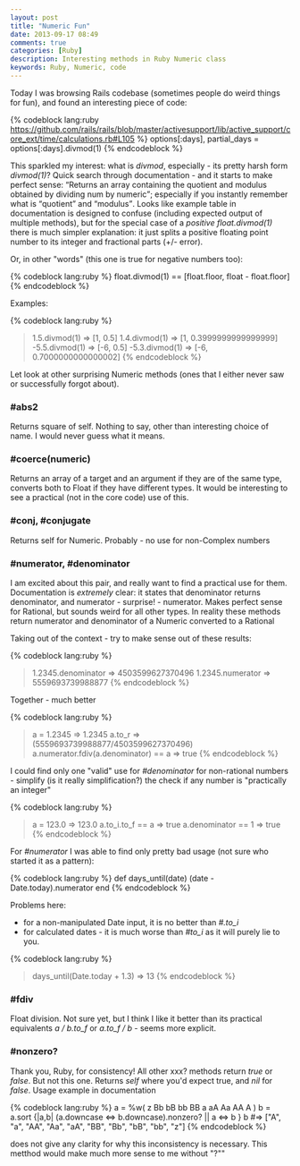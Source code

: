 ```yaml
---
layout: post
title: "Numeric Fun"
date: 2013-09-17 08:49
comments: true
categories: [Ruby]
description: Interesting methods in Ruby Numeric class
keywords: Ruby, Numeric, code
---
```

Today I was browsing Rails codebase (sometimes people do weird things for fun), and found an interesting piece of code:

{% codeblock lang:ruby https://github.com/rails/rails/blob/master/activesupport/lib/active_support/core_ext/time/calculations.rb#L105 %}
options[:days], partial_days = options[:days].divmod(1)
{% endcodeblock %}

This sparkled my interest: what is *divmod*, especially - its pretty harsh form *divmod(1)*? Quick search through documentation - and it starts to make perfect sense:
<q>Returns an array containing the quotient and modulus obtained by dividing num by numeric</q>; especially if you instantly remember what is <q>quotient</q> and <q>modulus</q>. Looks like example table in documentation is designed to confuse (including expected output of multiple methods), but for the special case of a *positive float.divmod(1)* there is much simpler explanation: it just splits a positive floating point number to its integer and fractional parts (+/- error). 
<!--more-->
Or, in other "words" (this one is true for negative numbers too):

{% codeblock lang:ruby %}
float.divmod(1) == [float.floor, float - float.floor]
{% endcodeblock %}

Examples:

{% codeblock lang:ruby %}
> 1.5.divmod(1)
=> [1, 0.5]
> 1.4.divmod(1)
=> [1, 0.3999999999999999]
> -5.5.divmod(1)
=> [-6, 0.5]
> -5.3.divmod(1)
=> [-6, 0.7000000000000002]
{% endcodeblock %}

Let look at other surprising Numeric methods (ones that I either never saw or successfully forgot about). 

### #abs2
Returns square of self. Nothing to say, other than interesting choice of name. I would never guess what it means.

### #coerce(numeric)
Returns an array of a target and an argument if they are of the same type, converts both to Float if they have different types. It would be interesting to see a practical (not in the core code) use of this.

### #conj, #conjugate
Returns self for Numeric. Probably - no use for non-Complex numbers

### #numerator, #denominator
I am excited about this pair, and really want to find a practical use for them. Documentation is *extremely* clear: it states that denominator returns denominator, and numerator - surprise! - numerator. Makes perfect sense for Rational, but sounds weird for all other types. In reality these methods return numerator and denominator of a Numeric converted to a Rational

Taking out of the context - try to make sense out of these results:

{% codeblock lang:ruby %}
> 1.2345.denominator
=> 4503599627370496
> 1.2345.numerator
=> 5559693739988877
{% endcodeblock %}

Together - much better

{% codeblock lang:ruby %}
> a = 1.2345
=> 1.2345
> a.to_r
=> (5559693739988877/4503599627370496)
> a.numerator.fdiv(a.denominator) == a
=> true
{% endcodeblock %}

I could find only one "valid" use for *#denominator* for non-rational numbers - simplify (is it really simplification?) the check if any number is "practically an integer"

{% codeblock lang:ruby %}
> a = 123.0
=> 123.0
> a.to_i.to_f == a
=> true
> a.denominator == 1
=> true
{% endcodeblock %}

For *#numerator* I was able to find only pretty bad usage (not sure who started it as a pattern):

{% codeblock lang:ruby %}
def days_until(date)
  (date - Date.today).numerator
end
{% endcodeblock %}

Problems here:

- for a non-manipulated Date input, it is no better than *#.to_i* 
- for calculated dates - it is much worse than *#to_i* as it will purely lie to you.

{% codeblock lang:ruby %}
> days_until(Date.today + 1.3)
=> 13
{% endcodeblock %}


### #fdiv
Float division. Not sure yet, but I think I like it better than its practical equivalents
*a / b.to_f* or *a.to_f / b* - seems more explicit.  


### #nonzero?
Thank you, Ruby, for consistency! All other xxx? methods return *true* or *false*. But not this one. Returns *self* where you'd expect true, and *nil* for *false*. Usage example in documentation 

{% codeblock lang:ruby %}
a = %w( z Bb bB bb BB a aA Aa AA A )
b = a.sort {|a,b| (a.downcase <=> b.downcase).nonzero? || a <=> b }
b   #=> ["A", "a", "AA", "Aa", "aA", "BB", "Bb", "bB", "bb", "z"]
{% endcodeblock %}

does not give any clarity for why this inconsistency is necessary. This metthod would make much more sense to me without "?"" 

